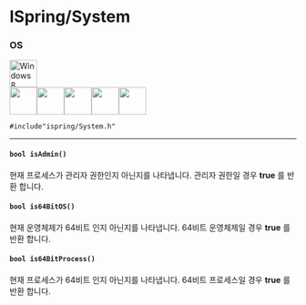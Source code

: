 ﻿# ISpring/System


### OS
<img src="https://i.imgur.com/ElCyyzT.png" title="Windows8" width="48">
<br/>
<img src="https://i.imgur.com/d67ToiK.png" width="48"><img src="https://i.imgur.com/O5bye0l.png" width="48"><img src="https://i.imgur.com/XFJ2SfL.png" width="48"><img src="https://i.imgur.com/u1NhcaW.jpg" width="48"><img src="https://i.imgur.com/zhdD9BY.png" width="48">


`#include"ispring/System.h"`
* * *

#### `bool isAdmin()`
현재 프로세스가 관리자 권한인지 아닌지를 나타냅니다. 관리자 권한일 경우 **true** 를 반환 합니다.

#### `bool is64BitOS()`
현재 운영체제가 64비트 인지 아닌지를 나타냅니다. 64비트 운영체제일 경우 **true** 를 반환 합니다.

#### `bool is64BitProcess()`
현재 프로세스가 64비트 인지 아닌지를 나타냅니다. 64비트 프로세스일 경우 **true** 를 반환 합니다.

